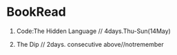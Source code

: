 # BookRead


1. Code:The Hidden Language // 4days.Thu-Sun(14May)

2. The Dip // 2days. consecutive above//notremember
